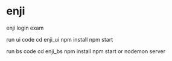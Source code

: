 # enji
enji login exam

run ui code
  cd enji_ui
  npm install
  npm start
  
run bs code
  cd enji_bs
  npm install
  npm start or nodemon server
